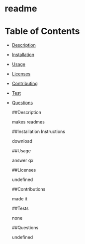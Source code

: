 # readme
# Table of Contents
* [Description](#description)
* [Installation](#installation)
* [Usage](#usage)
* [Licenses](#licenses)
* [Contributing](#contribution)
* [Test](#test)
* [Questions](#questions)

    ##Description
    
    makes readmes

    ##Installation Instructions
    
    download

    ##Usage
    
    answer qx

    ##Licenses
    
    undefined

    ##Contributions
    
    made it

    ##Tests
    
    none

    ##Questions
    
    undefined
